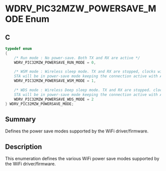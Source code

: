 # WDRV_PIC32MZW_POWERSAVE_MODE Enum

## C

```c
typedef enum
{
    /* Run mode : No power-save. Both TX and RX are active */
    WDRV_PIC32MZW_POWERSAVE_RUN_MODE = 0,
    
    /* WSM mode : Wireless sleep mode. TX and RX are stopped, clocks will be running.
    STA will be in power-save mode keeping the connection active with AP. */
    WDRV_PIC32MZW_POWERSAVE_WSM_MODE = 1,
    
    /* WDS mode : Wireless Deep sleep mode. TX and RX are stopped. clocks will be cutoff.
    STA will be in power-save mode keeping the connection active with AP. */
    WDRV_PIC32MZW_POWERSAVE_WDS_MODE = 2
} WDRV_PIC32MZW_POWERSAVE_MODE;

```
## Summary

Defines the power save modes supported by the WiFi driver/firmware.  

## Description

This enumeration defines the various WiFi power save modes supported by the
WiFi driver/firmware.




